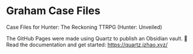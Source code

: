 # Graham Case Files

Case Files for Hunter: The Reckoning TTRPG (Hunter: Unveiled)



The GitHub Pages were made using Quartz to publish an Obsidian vault.
🔗 Read the documentation and get started: https://quartz.jzhao.xyz/
